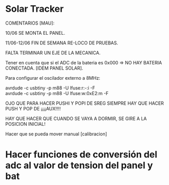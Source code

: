 # Solar Tracker
COMENTARIOS [MAU]:

10/06 SE MONTA EL PANEL.

11/06-12/06 FIN DE SEMANA RE-LOCO DE PRUEBAS.

FALTA TERMINAR UN EJE DE LA MECANICA.

Tener en cuenta que si el ADC de la bateria es 0x000 => NO HAY BATERIA CONECTADA. [IDEM PANEL SOLAR].

Para configurar el oscilador externo a 8MHz:

  avrdude -c usbtiny -p m88 -U lfuse:r:-:i -F		
  avrdude -c usbtiny -p m88 -U lfuse:w:0xE2:m -F
  
OJO QUE PARA HACER PUSHI Y POPI DE SREG SIEMPRE HAY QUE HACER PUSH Y POP DE ¡¡¡¡AUX!!!!

HAY QUE HACER QUE CUANDO SE VAYA A DORMIR, SE GIRE A LA POSICION INICIAL!

Hacer que se pueda mover manual [calibracion]

# Hacer funciones de conversión del adc al valor de tension del panel y bat

